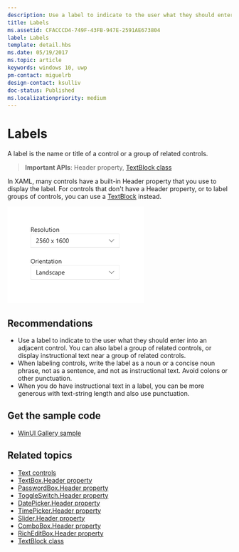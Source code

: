 ```yaml
---
description: Use a label to indicate to the user what they should enter into an adjacent control. You can also label a group of related controls, or display instructional text near a group of related controls.
title: Labels
ms.assetid: CFACCCD4-749F-43FB-947E-2591AE673804
label: Labels
template: detail.hbs
ms.date: 05/19/2017
ms.topic: article
keywords: windows 10, uwp
pm-contact: miguelrb
design-contact: ksulliv
doc-status: Published
ms.localizationpriority: medium
---
```

# Labels

 

A label is the name or title of a control or a group of related controls.

> **Important APIs**: Header property, [TextBlock class](/uwp/api/Windows.UI.Xaml.Controls.TextBlock)

In XAML, many controls have a built-in Header property that you use to display the label. For controls that don't have a Header property, or to label groups of controls, you can use a [TextBlock](/uwp/api/Windows.UI.Xaml.Controls.TextBlock) instead.

![a screenshot that illustrates the standard label control](images/label-standard.png)

## Recommendations


-   Use a label to indicate to the user what they should enter into an adjacent control. You can also label a group of related controls, or display instructional text near a group of related controls.
-   When labeling controls, write the label as a noun or a concise noun phrase, not as a sentence, and not as instructional text. Avoid colons or other punctuation.
-   When you do have instructional text in a label, you can be more generous with text-string length and also use punctuation.


## Get the sample code
* [WinUI Gallery sample](https://github.com/Microsoft/WinUI-Gallery)

## Related topics
* [Text controls](text-controls.md)
* [TextBox.Header property](/uwp/api/windows.ui.xaml.controls.textbox.header)
* [PasswordBox.Header property](/uwp/api/windows.ui.xaml.controls.passwordbox.header)
* [ToggleSwitch.Header property](/uwp/api/windows.ui.xaml.controls.toggleswitch.header)
* [DatePicker.Header property](/uwp/api/windows.ui.xaml.controls.datepicker.header)
* [TimePicker.Header property](/uwp/api/windows.ui.xaml.controls.timepicker.header)
* [Slider.Header property](/uwp/api/windows.ui.xaml.controls.slider.header)
* [ComboBox.Header property](/uwp/api/windows.ui.xaml.controls.combobox.header)
* [RichEditBox.Header property](/uwp/api/windows.ui.xaml.controls.richeditbox.header)
* [TextBlock class](/uwp/api/Windows.UI.Xaml.Controls.TextBlock)

 

 
